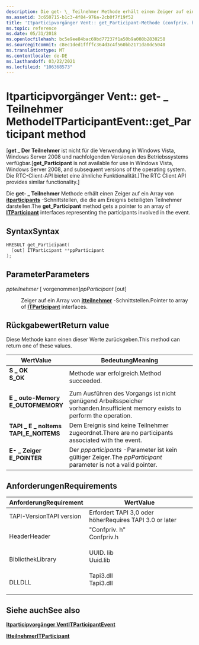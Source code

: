 ```yaml
---
description: Die get- \_ Teilnehmer Methode erhält einen Zeiger auf ein Array von itparticipants-Schnittstellen, die die am Ereignis beteiligten Teilnehmer darstellen.
ms.assetid: 3c650715-b1c3-4f84-976a-2cb0f7f19f52
title: 'Itparticipvorgänger Vent:: get_Participant-Methode (confpriv. h)'
ms.topic: reference
ms.date: 05/31/2018
ms.openlocfilehash: bc5e9ee84bac69bd77237f1a50b9a008b2830258
ms.sourcegitcommit: c8ec1ded1ffffc364d3c4f560bb2171da0dc5040
ms.translationtype: MT
ms.contentlocale: de-DE
ms.lasthandoff: 03/22/2021
ms.locfileid: "106368573"
---
```

# <a name="itparticipanteventget_participant-method"></a><span data-ttu-id="4cf2d-103">Itparticipvorgänger Vent:: get- \_ Teilnehmer Methode</span><span class="sxs-lookup"><span data-stu-id="4cf2d-103">ITParticipantEvent::get\_Participant method</span></span>

<span data-ttu-id="4cf2d-104">\[**get \_ Der Teilnehmer** ist nicht für die Verwendung in Windows Vista, Windows Server 2008 und nachfolgenden Versionen des Betriebssystems verfügbar.</span><span class="sxs-lookup"><span data-stu-id="4cf2d-104">\[**get\_Participant** is not available for use in Windows Vista, Windows Server 2008, and subsequent versions of the operating system.</span></span> <span data-ttu-id="4cf2d-105">Die RTC-Client-API bietet eine ähnliche Funktionalität.\]</span><span class="sxs-lookup"><span data-stu-id="4cf2d-105">The RTC Client API provides similar functionality.\]</span></span>

<span data-ttu-id="4cf2d-106">Die **get- \_ Teilnehmer** Methode erhält einen Zeiger auf ein Array von [**itparticipants**](itparticipant.md) -Schnittstellen, die die am Ereignis beteiligten Teilnehmer darstellen.</span><span class="sxs-lookup"><span data-stu-id="4cf2d-106">The **get\_Participant** method gets a pointer to an array of [**ITParticipant**](itparticipant.md) interfaces representing the participants involved in the event.</span></span>

## <a name="syntax"></a><span data-ttu-id="4cf2d-107">Syntax</span><span class="sxs-lookup"><span data-stu-id="4cf2d-107">Syntax</span></span>


```C++
HRESULT get_Participant(
  [out] ITParticipant **ppParticipant
);
```



## <a name="parameters"></a><span data-ttu-id="4cf2d-108">Parameter</span><span class="sxs-lookup"><span data-stu-id="4cf2d-108">Parameters</span></span>

<dl> <dt>

<span data-ttu-id="4cf2d-109">*ppteilnehmer* \[ vorgenommen\]</span><span class="sxs-lookup"><span data-stu-id="4cf2d-109">*ppParticipant* \[out\]</span></span>
</dt> <dd>

<span data-ttu-id="4cf2d-110">Zeiger auf ein Array von [**itteilnehmer**](itparticipant.md) -Schnittstellen.</span><span class="sxs-lookup"><span data-stu-id="4cf2d-110">Pointer to array of [**ITParticipant**](itparticipant.md) interfaces.</span></span>

</dd> </dl>

## <a name="return-value"></a><span data-ttu-id="4cf2d-111">Rückgabewert</span><span class="sxs-lookup"><span data-stu-id="4cf2d-111">Return value</span></span>

<span data-ttu-id="4cf2d-112">Diese Methode kann einen dieser Werte zurückgeben.</span><span class="sxs-lookup"><span data-stu-id="4cf2d-112">This method can return one of these values.</span></span>



| <span data-ttu-id="4cf2d-113">Wert</span><span class="sxs-lookup"><span data-stu-id="4cf2d-113">Value</span></span>                                                                                           | <span data-ttu-id="4cf2d-114">Bedeutung</span><span class="sxs-lookup"><span data-stu-id="4cf2d-114">Meaning</span></span>                                                          |
|-------------------------------------------------------------------------------------------------|------------------------------------------------------------------|
| <dl> <span data-ttu-id="4cf2d-115"><dt>**S \_ OK**</dt></span><span class="sxs-lookup"><span data-stu-id="4cf2d-115"><dt>**S\_OK**</dt></span></span> </dl>            | <span data-ttu-id="4cf2d-116">Methode war erfolgreich.</span><span class="sxs-lookup"><span data-stu-id="4cf2d-116">Method succeeded.</span></span><br/>                                     |
| <dl> <span data-ttu-id="4cf2d-117"><dt>**E \_ outo-Memory**</dt></span><span class="sxs-lookup"><span data-stu-id="4cf2d-117"><dt>**E\_OUTOFMEMORY**</dt></span></span> </dl>   | <span data-ttu-id="4cf2d-118">Zum Ausführen des Vorgangs ist nicht genügend Arbeitsspeicher vorhanden.</span><span class="sxs-lookup"><span data-stu-id="4cf2d-118">Insufficient memory exists to perform the operation.</span></span><br/>  |
| <dl> <span data-ttu-id="4cf2d-119"><dt>**TAPI \_ E \_ noItems**</dt></span><span class="sxs-lookup"><span data-stu-id="4cf2d-119"><dt>**TAPI\_E\_NOITEMS**</dt></span></span> </dl> | <span data-ttu-id="4cf2d-120">Dem Ereignis sind keine Teilnehmer zugeordnet.</span><span class="sxs-lookup"><span data-stu-id="4cf2d-120">There are no participants associated with the event.</span></span><br/>  |
| <dl> <span data-ttu-id="4cf2d-121"><dt>**E- \_ Zeiger**</dt></span><span class="sxs-lookup"><span data-stu-id="4cf2d-121"><dt>**E\_POINTER**</dt></span></span> </dl>       | <span data-ttu-id="4cf2d-122">Der *ppparticipants* -Parameter ist kein gültiger Zeiger.</span><span class="sxs-lookup"><span data-stu-id="4cf2d-122">The *ppParticipant* parameter is not a valid pointer.</span></span><br/> |



 

## <a name="requirements"></a><span data-ttu-id="4cf2d-123">Anforderungen</span><span class="sxs-lookup"><span data-stu-id="4cf2d-123">Requirements</span></span>



| <span data-ttu-id="4cf2d-124">Anforderung</span><span class="sxs-lookup"><span data-stu-id="4cf2d-124">Requirement</span></span> | <span data-ttu-id="4cf2d-125">Wert</span><span class="sxs-lookup"><span data-stu-id="4cf2d-125">Value</span></span> |
|-------------------------|---------------------------------------------------------------------------------------|
| <span data-ttu-id="4cf2d-126">TAPI-Version</span><span class="sxs-lookup"><span data-stu-id="4cf2d-126">TAPI version</span></span><br/> | <span data-ttu-id="4cf2d-127">Erfordert TAPI 3,0 oder höher</span><span class="sxs-lookup"><span data-stu-id="4cf2d-127">Requires TAPI 3.0 or later</span></span><br/>                                                 |
| <span data-ttu-id="4cf2d-128">Header</span><span class="sxs-lookup"><span data-stu-id="4cf2d-128">Header</span></span><br/>       | <dl> <span data-ttu-id="4cf2d-129"><dt>"Confpriv. h"</dt></span><span class="sxs-lookup"><span data-stu-id="4cf2d-129"><dt>Confpriv.h</dt></span></span> </dl> |
| <span data-ttu-id="4cf2d-130">Bibliothek</span><span class="sxs-lookup"><span data-stu-id="4cf2d-130">Library</span></span><br/>      | <dl> <span data-ttu-id="4cf2d-131"><dt>UUID. lib</dt></span><span class="sxs-lookup"><span data-stu-id="4cf2d-131"><dt>Uuid.lib</dt></span></span> </dl>   |
| <span data-ttu-id="4cf2d-132">DLL</span><span class="sxs-lookup"><span data-stu-id="4cf2d-132">DLL</span></span><br/>          | <dl> <span data-ttu-id="4cf2d-133"><dt>Tapi3.dll</dt></span><span class="sxs-lookup"><span data-stu-id="4cf2d-133"><dt>Tapi3.dll</dt></span></span> </dl>  |



## <a name="see-also"></a><span data-ttu-id="4cf2d-134">Siehe auch</span><span class="sxs-lookup"><span data-stu-id="4cf2d-134">See also</span></span>

<dl> <dt>

[<span data-ttu-id="4cf2d-135">**Itparticipvorgänger Vent**</span><span class="sxs-lookup"><span data-stu-id="4cf2d-135">**ITParticipantEvent**</span></span>](itparticipantevent.md)
</dt> <dt>

[<span data-ttu-id="4cf2d-136">**Itteilnehmer**</span><span class="sxs-lookup"><span data-stu-id="4cf2d-136">**ITParticipant**</span></span>](itparticipant.md)
</dt> </dl>

 

 




